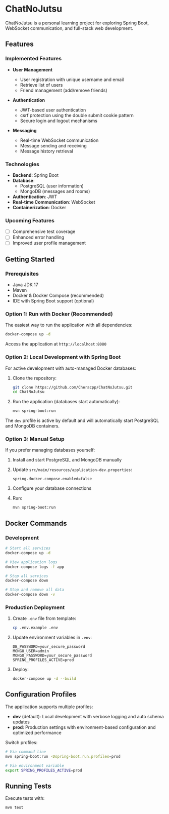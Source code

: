 # ChatNoJutsu

ChatNoJutsu is a personal learning project for exploring Spring Boot, WebSocket communication, and
full-stack web development.

## Features

### Implemented Features

- **User Management**
    - User registration with unique username and email
    - Retrieve list of users
    - Friend management (add/remove friends)

- **Authentication**
    - JWT-based user authentication
    - csrf protection using the double submit cookie pattern
    - Secure login and logout mechanisms

- **Messaging**
    - Real-time WebSocket communication
    - Message sending and receiving
    - Message history retrieval

### Technologies

- **Backend**: Spring Boot
- **Database**:
    - PostgreSQL (user information)
    - MongoDB (messages and rooms)
- **Authentication**: JWT
- **Real-time Communication**: WebSocket
- **Containerization**: Docker

### Upcoming Features

- [ ] Comprehensive test coverage
- [ ] Enhanced error handling
- [ ] Improved user profile management

## Getting Started

### Prerequisites

- Java JDK 17
- Maven
- Docker & Docker Compose (recommended)
- IDE with Spring Boot support (optional)

### Option 1: Run with Docker (Recommended)

The easiest way to run the application with all dependencies:

```bash
docker-compose up -d
```

Access the application at `http://localhost:8080`

### Option 2: Local Development with Spring Boot

For active development with auto-managed Docker databases:

1. Clone the repository:
   ```bash
   git clone https://github.com/Cheracpp/ChatNoJutsu.git
   cd ChatNoJutsu
   ```

2. Run the application (databases start automatically):
   ```bash
   mvn spring-boot:run
   ```

The `dev` profile is active by default and will automatically start PostgreSQL and MongoDB
containers.

### Option 3: Manual Setup

If you prefer managing databases yourself:

1. Install and start PostgreSQL and MongoDB manually

2. Update `src/main/resources/application-dev.properties`:
   ```properties
   spring.docker.compose.enabled=false
   ```

3. Configure your database connections

4. Run:
   ```bash
   mvn spring-boot:run
   ```

## Docker Commands

### Development

```bash
# Start all services
docker-compose up -d

# View application logs
docker-compose logs -f app

# Stop all services
docker-compose down

# Stop and remove all data
docker-compose down -v
```

### Production Deployment

1. Create `.env` file from template:
   ```bash
   cp .env.example .env
   ```

2. Update environment variables in `.env`:
   ```properties
   DB_PASSWORD=your_secure_password
   MONGO_USER=admin
   MONGO_PASSWORD=your_secure_password
   SPRING_PROFILES_ACTIVE=prod
   ```

3. Deploy:
   ```bash
   docker-compose up -d --build
   ```

## Configuration Profiles

The application supports multiple profiles:

- **dev** (default): Local development with verbose logging and auto schema updates
- **prod**: Production settings with environment-based configuration and optimized performance

Switch profiles:

```bash
# Via command line
mvn spring-boot:run -Dspring-boot.run.profiles=prod

# Via environment variable
export SPRING_PROFILES_ACTIVE=prod
```

## Running Tests

Execute tests with:

```bash
mvn test
```
